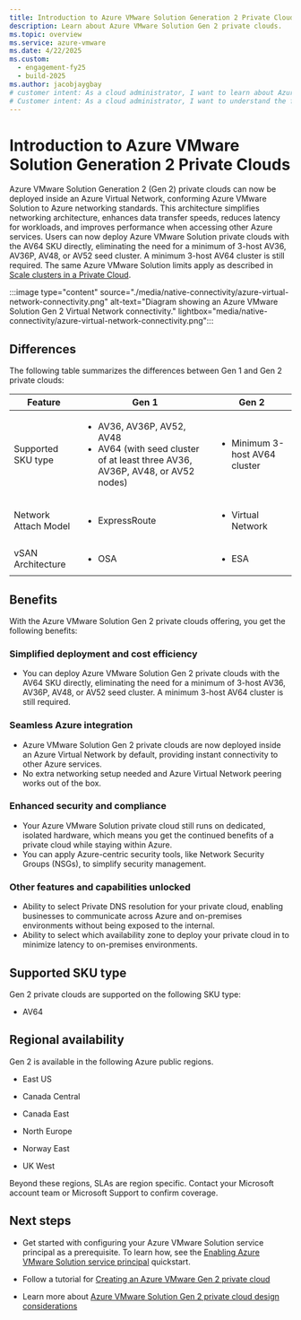 ```yaml
---
title: Introduction to Azure VMware Solution Generation 2 Private Clouds
description: Learn about Azure VMware Solution Gen 2 private clouds.
ms.topic: overview
ms.service: azure-vmware
ms.date: 4/22/2025
ms.custom:
  - engagement-fy25
  - build-2025
ms.author: jacobjaygbay
# customer intent: As a cloud administrator, I want to learn about Azure VMware Solution Gen 2 private clouds so that I can understand the features and benefits of this offering.
# Customer intent: As a cloud administrator, I want to understand the features and benefits of Azure VMware Solution Generation 2 private clouds so that I can make informed decisions about deploying and managing cost-effective, secure, and high-performance cloud architectures in Azure.
---
```

# Introduction to Azure VMware Solution Generation 2 Private Clouds

Azure VMware Solution Generation 2 (Gen 2) private clouds can now be deployed inside an Azure Virtual Network, conforming Azure VMware Solution to Azure networking standards. This architecture simplifies networking architecture, enhances data transfer speeds, reduces latency for workloads, and improves performance when accessing other Azure services. Users can now deploy Azure VMware Solution private clouds with the AV64 SKU directly, eliminating the need for a minimum of 3-host AV36, AV36P, AV48, or AV52 seed cluster. A minimum 3-host AV64 cluster is still required. The same Azure VMware Solution limits apply as described in [Scale clusters in a Private Cloud](tutorial-scale-private-cloud.md).

:::image type="content" source="./media/native-connectivity/azure-virtual-network-connectivity.png" alt-text="Diagram showing an Azure VMware Solution Gen 2 Virtual Network connectivity." lightbox="media/native-connectivity/azure-virtual-network-connectivity.png"::: 

## Differences

The following table summarizes the differences between Gen 1 and Gen 2 private clouds:

| Feature               | Gen 1   | Gen 2      |
|-----------------------|-----------------------------------------------|--------------------------------------------------|
| Supported SKU type    | <ul><li>AV36, AV36P, AV52, AV48</li><li>AV64 (with seed cluster of at least three AV36, AV36P, AV48, or AV52 nodes)</li></ul>| <ul><li>Minimum 3-host AV64 cluster</li></ul>|
| Network Attach Model  | <ul><li>ExpressRoute</li></ul>                | <ul><li>Virtual Network</li></ul>                |
| vSAN Architecture     | <ul><li>OSA</li></ul>                         | <ul><li>ESA</li></ul>                            |

## Benefits
With the Azure VMware Solution Gen 2 private clouds offering, you get the following benefits: 

### Simplified deployment and cost efficiency 
- You can deploy Azure VMware Solution Gen 2 private clouds with the AV64 SKU directly, eliminating the need for a minimum of 3-host AV36, AV36P, AV48, or AV52 seed cluster. A minimum 3-host AV64 cluster is still required. 

### Seamless Azure integration 
- Azure VMware Solution Gen 2 private clouds are now deployed inside an Azure Virtual Network by default, providing instant connectivity to other Azure services.
- No extra networking setup needed and Azure Virtual Network peering works out of the box. 

### Enhanced security and compliance 
- Your Azure VMware Solution private cloud still runs on dedicated, isolated hardware, which means you get the continued benefits of a private cloud while staying within Azure. 
- You can apply Azure-centric security tools, like Network Security Groups (NSGs), to simplify security management. 

### Other features and capabilities unlocked 
- Ability to select Private DNS resolution for your private cloud, enabling businesses to communicate across Azure and on-premises environments without being exposed to the internal.  
- Ability to select which availability zone to deploy your private cloud in to minimize latency to on-premises environments. 

## Supported SKU type

Gen 2 private clouds are supported on the following SKU type:
- AV64

## Regional availability

Gen 2 is available in the following Azure public regions. 

- East US
- Canada Central
- Canada East
- North Europe
- Norway East

- UK West

Beyond these regions, SLAs are region specific. Contact your Microsoft account team or Microsoft Support to confirm coverage.

## Next steps

- Get started with configuring your Azure VMware Solution service principal as a prerequisite. To learn how, see the [Enabling Azure VMware Solution service principal](native-first-party-principle-security.md) quickstart.
  
- Follow a tutorial for [Creating an Azure VMware Gen 2 private cloud](native-create-azure-vmware-virtual-network-private-cloud.md)

- Learn more about [Azure VMware Solution Gen 2 private cloud design considerations](native-network-design-consideration.md)
